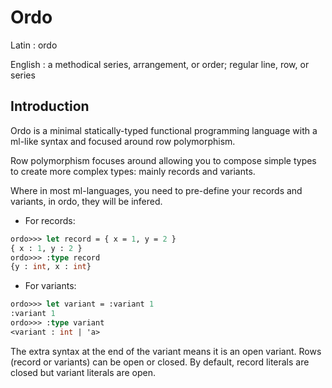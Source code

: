 # Ordo

Latin : ordo

English : a methodical series, arrangement, or order; regular line, row, or series

## Introduction

Ordo is a minimal statically-typed functional programming language with a ml-like syntax and focused around row polymorphism. 

Row polymorphism focuses around allowing you to compose simple types to create more complex types: mainly records and variants.

Where in most ml-languages, you need to pre-define your records and variants, in ordo, they will be infered.

* For records:
```ocaml
ordo>>> let record = { x = 1, y = 2 }
{ x : 1, y : 2 }
ordo>>> :type record
{y : int, x : int}
```
* For variants:
```ocaml
ordo>>> let variant = :variant 1
:variant 1
ordo>>> :type variant
<variant : int | 'a>
```

The extra syntax at the end of the variant means it is an open variant. Rows (record or variants) can be open or closed. By default, record literals are closed but variant literals are open.